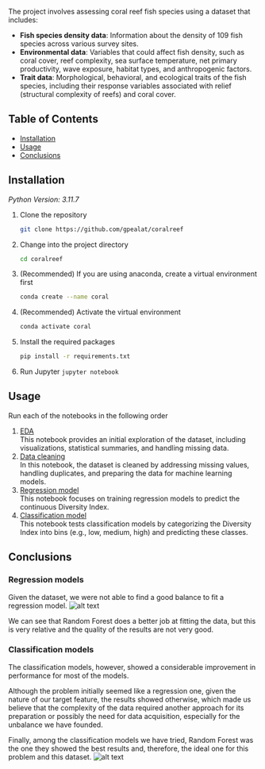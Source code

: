 The project involves assessing coral reef fish species using a dataset that includes:

- **Fish species density data**: Information about the density of 109 fish species across various survey sites.
- **Environmental data**: Variables that could affect fish density, such as coral cover, reef complexity, sea surface temperature, net primary productivity, wave exposure, habitat types, and anthropogenic factors.
- **Trait data**: Morphological, behavioral, and ecological traits of the fish species, including their response variables associated with relief (structural complexity of reefs) and coral cover.

## Table of Contents

- [Installation](#installation)
- [Usage](#usage)
- [Conclusions](#conclusions)

## Installation
*Python Version: 3.11.7*
1. Clone the repository
    ```sh
    git clone https://github.com/gpealat/coralreef
    ```
2. Change into the project directory
    ```sh
    cd coralreef
    ```
3. (Recommended) If you are using anaconda, create a virtual environment first
    ```sh
    conda create --name coral
    ```
4. (Recommended) Activate the virtual environment
      ```sh
      conda activate coral
      ```
5. Install the required packages
    ```sh
    pip install -r requirements.txt
    ```
6. Run Jupyter
   ```jupyter notebook```

## Usage

Run each of the notebooks in the following order

1. [EDA](https://github.com/gpealat/coralreef/blob/main/Notebooks/1%20-%20EDA.ipynb) <br>
    This notebook provides an initial exploration of the dataset, including visualizations, statistical summaries, and handling missing data.
2. [Data cleaning](https://github.com/gpealat/coralreef/blob/main/Notebooks/2%20-%20Data%20cleaning.ipynb) <br>
    In this notebook, the dataset is cleaned by addressing missing values, handling duplicates, and preparing the data for machine learning models.
3. [Regression model](https://github.com/gpealat/coralreef/blob/main/Notebooks/3%20-%20Regression%20model.ipynb) <br>
    This notebook focuses on training regression models to predict the continuous Diversity Index.
4. [Classification model](https://github.com/gpealat/coralreef/blob/main/Notebooks/4%20-%20Classification.ipynb) <br>
    This notebook tests classification models by categorizing the Diversity Index into bins (e.g., low, medium, high) and predicting these classes.

## Conclusions

### Regression models
Given the dataset, we were not able to find a good balance to fit a regression model.
![alt text](https://github.com/gpealat/coralreef/blob/main/img/regression.png?raw=true)

We can see that Random Forest does a better job at fitting the data, but this is very relative and the quality of the results are not very good.

### Classification models
The classification models, however, showed a considerable improvement in performance for most of the models.

Although the problem initially seemed like a regression one, given the nature of our target feature, the results showed otherwise, which made us believe that the complexity of the data required another approach for its preparation or possibly the need for data acquisition, especially for the unbalance we have founded.

Finally, among the classification models we have tried, Random Forest was the one they showed the best results and, therefore, the ideal one for this problem and this dataset. 
![alt text](https://github.com/gpealat/coralreef/blob/main/img/f1s.png?raw=true)

